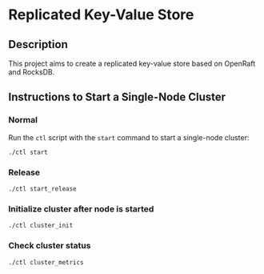 # Replicated Key-Value Store

## Description
This project aims to create a replicated key-value store based on OpenRaft and RocksDB.

## Instructions to Start a Single-Node Cluster

### Normal

Run the `ctl` script with the `start` command to start a single-node cluster:

```shell
./ctl start
```

### Release

```shell
./ctl start_release
```

### Initialize cluster after node is started

```shell
./ctl cluster_init
```

### Check cluster status

```shell
./ctl cluster_metrics
```

